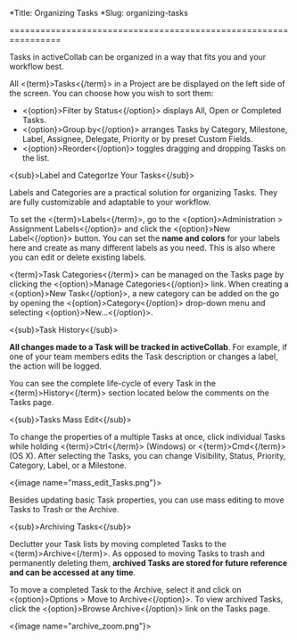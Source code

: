 *Title: Organizing Tasks
*Slug: organizing-tasks

================================================================

Tasks in activeCollab can be organized in a way that fits you and your workflow best.

All <{term}>Tasks<{/term}> in a Project are be displayed on the left side of the screen. You can choose how you wish to sort them:

- <{option}>Filter by Status<{/option}> displays All, Open or Completed Tasks.
- <{option}>Group by<{/option}> arranges Tasks by Category, Milestone, Label, Assignee, Delegate, Priority or by preset Custom Fields.
- <{option}>Reorder<{/option}> toggles dragging and dropping Tasks on the list.

<{sub}>Label and CategorIze Your Tasks<{/sub}>

Labels and Categories are a practical solution for organizing Tasks. They are fully customizable and adaptable to your workflow.

To set the <{term}>Labels<{/term}>, go to the <{option}>Administration > Assignment Labels<{/option}> and click the <{option}>New Label<{/option}> button. You can set the **name and colors** for your labels here and create as many different labels as you need. This is also where you can edit or delete existing labels.

<{term}>Task Categories<{/term}> can be managed on the Tasks page by clicking the <{option}>Manage Categories<{/option}> link. When creating a <{option}>New Task<{/option}>, a new category can be added on the go by opening the <{option}>Category<{/option}> drop-down menu and selecting <{option}>New...<{/option}>.

<{sub}>Task History<{/sub}>

**All changes made to a Task will be tracked in activeCollab**. For example, if one of your team members edits the Task description or changes a label, the action will be logged.

You can see the complete life-cycle of every Task in the <{term}>History<{/term}> section located below the comments on the Tasks page.

<{sub}>Tasks Mass Edit<{/sub}>

To change the properties of a multiple Tasks at once, click individual Tasks while holding <{term}>Ctrl<{/term}> (Windows) or <{term}>Cmd<{/term}> (OS X). After selecting the Tasks, you can change Visibility, Status, Priority, Category, Label, or a Milestone.

<{image name="mass_edit_Tasks.png"}>

Besides updating basic Task properties, you can use mass editing to move Tasks to Trash or the Archive.

<{sub}>Archiving Tasks<{/sub}>

Declutter your Task lists by moving completed Tasks to the <{term}>Archive<{/term}>. As opposed to moving Tasks to trash and permanently deleting them, **archived Tasks are stored for future reference and can be accessed at any time**.

To move a completed Task to the Archive, select it and click on <{option}>Options > Move to Archive<{/option}>. To view archived Tasks, click the <{option}>Browse Archive<{/option}> link on the Tasks page.

<{image name="archive_zoom.png"}>